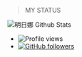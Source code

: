 > MY STATUS

![明日娜 Github Stats](https://github-readme-stats.github-readme-stats-team.vercel.app/api?username=RomanGoddess&theme=vision-friendly-dark&show_icons=true)

- ![Profile views](https://gpvc.arturio.dev/Starkgang)
- [![GitHub followers](https://img.shields.io/github/followers/romangoddess.svg?style=social&label=Follow&maxAge=2592000)](https://github.com/RomanGoddess?tab=followers)
